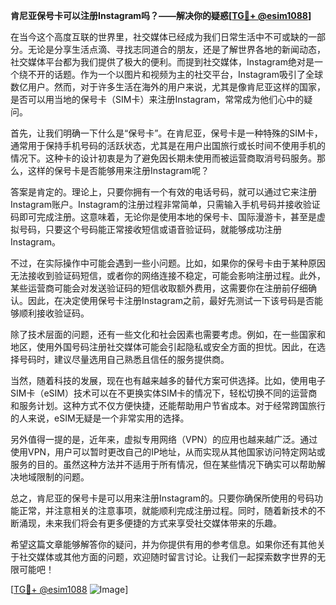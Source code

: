 **肯尼亚保号卡可以注册Instagram吗？——解决你的疑惑[[TG💪+ @esim1088](https://t.me/s/esim1088)]**

在当今这个高度互联的世界里，社交媒体已经成为我们日常生活中不可或缺的一部分。无论是分享生活点滴、寻找志同道合的朋友，还是了解世界各地的新闻动态，社交媒体平台都为我们提供了极大的便利。而提到社交媒体，Instagram绝对是一个绕不开的话题。作为一个以图片和视频为主的社交平台，Instagram吸引了全球数亿用户。然而，对于许多生活在海外的用户来说，尤其是像肯尼亚这样的国家，是否可以用当地的保号卡（SIM卡）来注册Instagram，常常成为他们心中的疑问。

首先，让我们明确一下什么是“保号卡”。在肯尼亚，保号卡是一种特殊的SIM卡，通常用于保持手机号码的活跃状态，尤其是在用户出国旅行或长时间不使用手机的情况下。这种卡的设计初衷是为了避免因长期未使用而被运营商取消号码服务。那么，这样的保号卡是否能够用来注册Instagram呢？

答案是肯定的。理论上，只要你拥有一个有效的电话号码，就可以通过它来注册Instagram账户。Instagram的注册过程非常简单，只需输入手机号码并接收验证码即可完成注册。这意味着，无论你是使用本地的保号卡、国际漫游卡，甚至是虚拟号码，只要这个号码能正常接收短信或语音验证码，就能够成功注册Instagram。

不过，在实际操作中可能会遇到一些小问题。比如，如果你的保号卡由于某种原因无法接收到验证码短信，或者你的网络连接不稳定，可能会影响注册过程。此外，某些运营商可能会对发送验证码的短信收取额外费用，这需要你在注册前仔细确认。因此，在决定使用保号卡注册Instagram之前，最好先测试一下该号码是否能够顺利接收验证码。

除了技术层面的问题，还有一些文化和社会因素也需要考虑。例如，在一些国家和地区，使用外国号码注册社交媒体可能会引起隐私或安全方面的担忧。因此，在选择号码时，建议尽量选用自己熟悉且信任的服务提供商。

当然，随着科技的发展，现在也有越来越多的替代方案可供选择。比如，使用电子SIM卡（eSIM）技术可以在不更换实体SIM卡的情况下，轻松切换不同的运营商和服务计划。这种方式不仅方便快捷，还能帮助用户节省成本。对于经常跨国旅行的人来说，eSIM无疑是一个非常实用的选择。

另外值得一提的是，近年来，虚拟专用网络（VPN）的应用也越来越广泛。通过使用VPN，用户可以暂时更改自己的IP地址，从而实现从其他国家访问特定网站或服务的目的。虽然这种方法并不适用于所有情况，但在某些情况下确实可以帮助解决地域限制的问题。

总之，肯尼亚的保号卡是可以用来注册Instagram的。只要你确保所使用的号码功能正常，并注意相关的注意事项，就能顺利完成注册过程。同时，随着新技术的不断涌现，未来我们将会有更多便捷的方式来享受社交媒体带来的乐趣。

希望这篇文章能够解答你的疑问，并为你提供有用的参考信息。如果你还有其他关于社交媒体或其他方面的问题，欢迎随时留言讨论。让我们一起探索数字世界的无限可能吧！

[[TG💪+ @esim1088](https://t.me/s/esim1088) ![Image](https://i.postimg.cc/4NQfJmqS/Snipaste-2025-05-13-00-14-12.png)]